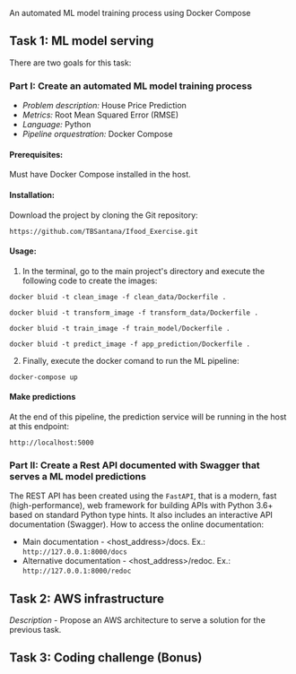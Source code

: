 An automated ML model training process using Docker Compose

## Task 1: ML model serving
There are two goals for this task:
### Part I: Create an automated ML model training process
+ *Problem description:* House Price Prediction
+ *Metrics:* Root Mean Squared Error (RMSE)
+ *Language:* Python
+ *Pipeline orquestration:* Docker Compose

#### Prerequisites:
Must have Docker Compose installed in the host.

#### Installation:
Download the project by cloning the Git repository: 

```https://github.com/TBSantana/Ifood_Exercise.git```

#### Usage:
1. In the terminal, go to the main project's directory and execute the following code to create the images:

```docker bluid -t clean_image -f clean_data/Dockerfile .```

```docker bluid -t transform_image -f transform_data/Dockerfile .```

```docker bluid -t train_image -f train_model/Dockerfile .```

```docker bluid -t predict_image -f app_prediction/Dockerfile .```

2. Finally, execute the docker comand to run the ML pipeline:

```docker-compose up```

#### Make predictions
At the end of this pipeline, the prediction service will be running in the host at this endpoint: 

```http://localhost:5000```


### Part II: Create a Rest API documented with Swagger that serves a ML model predictions
The REST API has been created using the ```FastAPI```, that is a modern, fast (high-performance), web framework for building APIs with Python 3.6+ based on standard Python type hints. 
It also includes an interactive API documentation (Swagger). 
How to access the online documentation:
+ Main documentation - <host_address>/docs. Ex.: ```http://127.0.0.1:8000/docs```
+ Alternative documentation - <host_address>/redoc. Ex.: ```http://127.0.0.1:8000/redoc```

## Task 2: AWS infrastructure
*Description* - Propose an AWS architecture to serve a solution for the previous task.

## Task 3: Coding challenge (Bonus)
